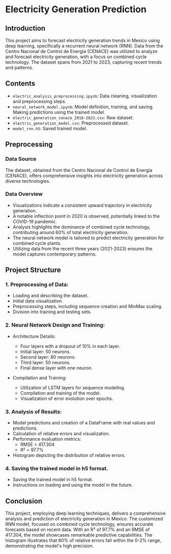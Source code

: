 # Electricity Generation Prediction

## Introduction

This project aims to forecast electricity generation trends in Mexico using deep learning, specifically a recurrent neural network (RNN). Data from the Centro Nacional de Control de Energia (CENACE) was utilized to analyze and forecast electricity generation, with a focus on combined cycle technology. The dataset spans from 2021 to 2023, capturing recent trends and patterns.

## Contents
- `electric_analysis_preprocessing.ipynb`: Data cleaning, visualization and preprocessing steps.
- `neural_network_model.ipynb`: Model definition, training, and saving. Making predictions using the trained model.
- `electric_generation_cenace_2018-2023.csv`: Raw dataset.
- `electric_generation_model.csv`: Preprocessed dataset.
- `model_rnn.h5`: Saved trained model.

## Preprocessing

### Data Source
The dataset, obtained from the Centro Nacional de Control de Energía (CENACE), offers comprehensive insights into electricity generation across diverse technologies.

### Data Overview
* Visualizations indicate a consistent upward trajectory in electricity generation.
* A notable inflection point in 2020 is observed, potentially linked to the COVID-19 pandemic.
* Analysis highlights the dominance of combined cycle technology, contributing around 60% of total electricity generation.
* The neural network model is tailored to predict electricity generation for combined cycle plants.
* Utilizing data from the recent three years (2021-2023) ensures the model captures contemporary patterns.

## Project Structure

### 1. Preprocessing of Data:
* Loading and describing the dataset.
* Initial data visualization.
* Preprocessing steps, including sequence creation and MinMax scaling.
* Division into training and testing sets.

### 2. Neural Network Design and Training:
* Architecture Details:
    * Four layers with a dropout of 10% in each layer.
    * Initial layer: 50 neurons.
    * Second layer: 80 neurons.
    * Third layer: 50 neurons.
    * Final dense layer with one neuron.

* Compilation and Training:
    * Utilization of LSTM layers for sequence modeling.
    * Compilation and training of the model.
    * Visualization of error evolution over epochs.

### 3. Analysis of Results:
* Model predictions and creation of a DataFrame with real values and predictions.
* Calculation of relative errors and visualization.
* Performance evaluation metrics: 
    * RMSE = 417.304
    * R² = 97.7%
* Histogram depicting the distribution of relative errors.

### 4. Saving the trained model in h5 format.
* Saving the trained model in h5 format.
* Instructions on loading and using the model in the future.


## Conclusion

This project, employing deep learning techniques, delivers a comprehensive analysis and prediction of electricity generation in Mexico. The customized RNN model, focused on combined cycle technology, ensures accurate forecasts based on recent data. With an R² of 97.7% and an RMSE of 417.304, the model showcases remarkable predictive capabilities. The histogram illustrates that 80% of relative errors fall within the 0-2% range, demonstrating the model's high precision.
